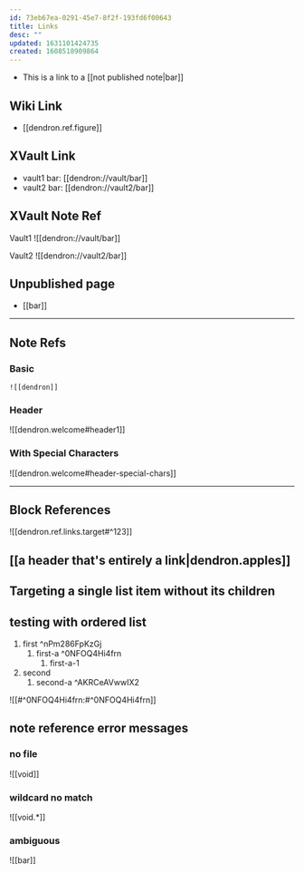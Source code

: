 ```yaml
---
id: 73eb67ea-0291-45e7-8f2f-193fd6f00643
title: Links
desc: ""
updated: 1631101424735
created: 1608518909864
---
```


- This is a link to a [[not published note|bar]]

## Wiki Link

- [[dendron.ref.figure]]

## XVault Link

- vault1 bar: [[dendron://vault/bar]]
- vault2 bar: [[dendron://vault2/bar]]

## XVault Note Ref

Vault1
![[dendron://vault/bar]]

Vault2
![[dendron://vault2/bar]]

## Unpublished page

- [[bar]]

***

## Note Refs

### Basic

`![[dendron]]`

### Header

![[dendron.welcome#header1]]

### With Special Characters

![[dendron.welcome#header-special-chars]]

***

## Block References

![[dendron.ref.links.target#^123]]

## [[a header that's entirely a link|dendron.apples]]

## Targeting a single list item without its children


## testing with ordered list

1. first ^nPm286FpKzGj
   1. first-a  ^0NFOQ4Hi4frn
      1. first-a-1
1. second
   1.  second-a ^AKRCeAVwwIX2

![[#^0NFOQ4Hi4frn:#^0NFOQ4Hi4frn]]

## note reference error messages

### no file

![[void]]

### wildcard no match

![[void.*]]

### ambiguous

![[bar]]